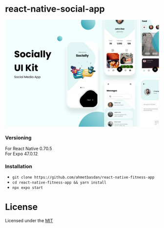 # react-native-social-app

![](https://github.com/ahmetbasdan/react-native-social-app/blob/master/assets/preview.jpg)

### Versioning

For React Native 0.70.5
<br/>
For Expo 47.0.12

### Installation

- `git clone https://github.com/ahmetbasdan/react-native-fitness-app`
- `cd react-native-fitness-app && yarn install`
- `npx expo start`

# License

Licensed under the [MIT](LICENSE)
